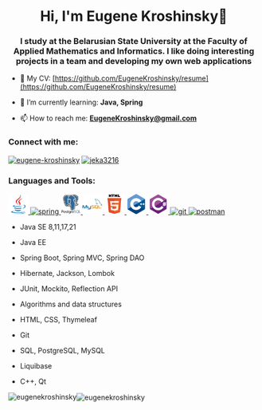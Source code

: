 <h1 align="center">Hi, I'm Eugene Kroshinsky👋</h1>
<h3 align="center">I study at the Belarusian State University at the Faculty of Applied Mathematics and Informatics. I like doing interesting projects in a team and developing my own web applications</h3>

- 📄 My CV: [https://github.com/EugeneKroshinsky/resume](https://github.com/EugeneKroshinsky/resume)

- 🌱 I’m currently learning: **Java, Spring**

- 📫 How to reach me: **EugeneKroshinsky@gmail.com**

<h3 align="left">Connect with me:</h3>
<p align="left">
<a href="https://linkedin.com/in/eugene-kroshinsky" target="blank"><img align="center" src="https://raw.githubusercontent.com/rahuldkjain/github-profile-readme-generator/master/src/images/icons/Social/linked-in-alt.svg" alt="eugene-kroshinsky" height="30" width="40" /></a>
<a href="https://www.leetcode.com/jeka3216" target="blank"><img align="center" src="https://raw.githubusercontent.com/rahuldkjain/github-profile-readme-generator/master/src/images/icons/Social/leet-code.svg" alt="jeka3216" height="30" width="40" /></a>
</p>

<h3 align="left">Languages and Tools:</h3>
<p align="left"> 
  <a href="https://www.java.com" target="_blank" rel="noreferrer">
    <img src="https://raw.githubusercontent.com/devicons/devicon/master/icons/java/java-original.svg" alt="java" width="40" height="40"/>
  </a> 
    <a href="https://spring.io/" target="_blank" rel="noreferrer">
    <img src="https://www.vectorlogo.zone/logos/springio/springio-icon.svg" alt="spring" width="40" height="40"/>
  </a> 
    <a href="https://www.postgresql.org" target="_blank" rel="noreferrer"> 
    <img src="https://raw.githubusercontent.com/devicons/devicon/master/icons/postgresql/postgresql-original-wordmark.svg" alt="postgresql" width="40" height="40"/> 
  </a>
  <a href="https://www.mysql.com/" target="_blank" rel="noreferrer"> 
    <img src="https://raw.githubusercontent.com/devicons/devicon/master/icons/mysql/mysql-original-wordmark.svg" alt="mysql" width="40" height="40"/>
  </a>
  <a href="https://www.w3.org/html/" target="_blank" rel="noreferrer">
    <img src="https://raw.githubusercontent.com/devicons/devicon/master/icons/html5/html5-original-wordmark.svg" alt="html5" width="40" height="40"/> 
  </a> 
  <a href="https://www.w3schools.com/cpp/" target="_blank" rel="noreferrer">
    <img src="https://raw.githubusercontent.com/devicons/devicon/master/icons/cplusplus/cplusplus-original.svg" alt="cplusplus" width="40" height="40"/>
  </a> 
  <a href="https://www.w3schools.com/cs/" target="_blank" rel="noreferrer"> <img src="https://raw.githubusercontent.com/devicons/devicon/master/icons/csharp/csharp-original.svg" alt="csharp" width="40" height="40"/> </a>
    <a href="https://git-scm.com/" target="_blank" rel="noreferrer">
    <img src="https://www.vectorlogo.zone/logos/git-scm/git-scm-icon.svg" alt="git" width="40" height="40"/>
  </a>
  <a href="https://postman.com" target="_blank" rel="noreferrer"> 
    <img src="https://www.vectorlogo.zone/logos/getpostman/getpostman-icon.svg" alt="postman" width="40" height="40"/> 
  </a> 

- Java SE 8,11,17,21
  
-  Java EE
  
- Spring Boot, Spring MVC, Spring DAO
  
- Hibernate, Jackson, Lombok
  
- JUnit, Mockito, Reflection API
  
- Algorithms and data structures

- HTML, CSS, Thymeleaf

- Git
  
- SQL, PostgreSQL, MySQL
  
- Liquibase
  
- C++, Qt
  
</p>

<p><img align="left" src="https://github-readme-stats.vercel.app/api/top-langs?username=eugenekroshinsky&show_icons=true&locale=en&layout=compact" alt="eugenekroshinsky" /></p>

<p><img align="center" src="https://github-readme-streak-stats.herokuapp.com/?user=eugenekroshinsky&" alt="eugenekroshinsky" /></p>
